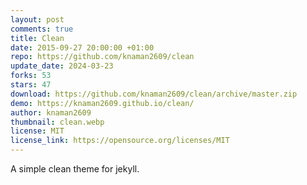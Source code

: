 ```yaml
---
layout: post
comments: true
title: Clean
date: 2015-09-27 20:00:00 +01:00
repo: https://github.com/knaman2609/clean
update_date: 2024-03-23
forks: 53
stars: 47
download: https://github.com/knaman2609/clean/archive/master.zip
demo: https://knaman2609.github.io/clean/
author: knaman2609
thumbnail: clean.webp
license: MIT
license_link: https://opensource.org/licenses/MIT
---
```


A simple clean theme for jekyll.
